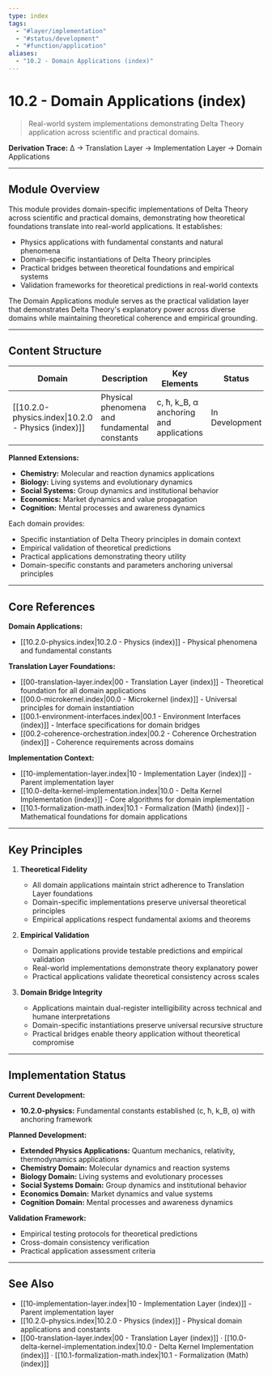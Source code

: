 ```yaml
---
type: index
tags:
  - "#layer/implementation"
  - "#status/development"
  - "#function/application"
aliases:
  - "10.2 - Domain Applications (index)"
---
```


# 10.2 - Domain Applications (index)

> Real-world system implementations demonstrating Delta Theory application across scientific and practical domains.

**Derivation Trace:** ∆ → Translation Layer → Implementation Layer → Domain Applications

---

## Module Overview

This module provides domain-specific implementations of Delta Theory across scientific and practical domains, demonstrating how theoretical foundations translate into real-world applications. It establishes:
- Physics applications with fundamental constants and natural phenomena
- Domain-specific instantiations of Delta Theory principles
- Practical bridges between theoretical foundations and empirical systems
- Validation frameworks for theoretical predictions in real-world contexts

The Domain Applications module serves as the practical validation layer that demonstrates Delta Theory's explanatory power across diverse domains while maintaining theoretical coherence and empirical grounding.

---

## Content Structure

| Domain | Description | Key Elements | Status |
|--------|-------------|--------------|--------|
| [[10.2.0-physics.index\|10.2.0 - Physics (index)]] | Physical phenomena and fundamental constants | c, ħ, k_B, α anchoring and applications | In Development |

**Planned Extensions:**
- **Chemistry:** Molecular and reaction dynamics applications
- **Biology:** Living systems and evolutionary dynamics
- **Social Systems:** Group dynamics and institutional behavior
- **Economics:** Market dynamics and value propagation
- **Cognition:** Mental processes and awareness dynamics

Each domain provides:
- Specific instantiation of Delta Theory principles in domain context
- Empirical validation of theoretical predictions
- Practical applications demonstrating theory utility
- Domain-specific constants and parameters anchoring universal principles

---

## Core References

**Domain Applications:**
- [[10.2.0-physics.index\|10.2.0 - Physics (index)]] - Physical phenomena and fundamental constants

**Translation Layer Foundations:**
- [[00-translation-layer.index\|00 - Translation Layer (index)]] - Theoretical foundation for all domain applications
- [[00.0-microkernel.index\|00.0 - Microkernel (index)]] - Universal principles for domain instantiation
- [[00.1-environment-interfaces.index\|00.1 - Environment Interfaces (index)]] - Interface specifications for domain bridges
- [[00.2-coherence-orchestration.index\|00.2 - Coherence Orchestration (index)]] - Coherence requirements across domains

**Implementation Context:**
- [[10-implementation-layer.index\|10 - Implementation Layer (index)]] - Parent implementation layer
- [[10.0-delta-kernel-implementation.index\|10.0 - Delta Kernel Implementation (index)]] - Core algorithms for domain implementation
- [[10.1-formalization-math.index\|10.1 - Formalization (Math) (index)]] - Mathematical foundations for domain applications

---

## Key Principles

1. **Theoretical Fidelity**
   - All domain applications maintain strict adherence to Translation Layer foundations
   - Domain-specific implementations preserve universal theoretical principles
   - Empirical applications respect fundamental axioms and theorems

2. **Empirical Validation**
   - Domain applications provide testable predictions and empirical validation
   - Real-world implementations demonstrate theory explanatory power
   - Practical applications validate theoretical consistency across scales

3. **Domain Bridge Integrity**
   - Applications maintain dual-register intelligibility across technical and humane interpretations
   - Domain-specific instantiations preserve universal recursive structure
   - Practical bridges enable theory application without theoretical compromise

---

## Implementation Status

**Current Development:**
- **10.2.0-physics:** Fundamental constants established (c, ħ, k_B, α) with anchoring framework

**Planned Development:**
- **Extended Physics Applications:** Quantum mechanics, relativity, thermodynamics applications
- **Chemistry Domain:** Molecular dynamics and reaction systems
- **Biology Domain:** Living systems and evolutionary processes
- **Social Systems Domain:** Group dynamics and institutional behavior
- **Economics Domain:** Market dynamics and value systems
- **Cognition Domain:** Mental processes and awareness dynamics

**Validation Framework:**
- Empirical testing protocols for theoretical predictions
- Cross-domain consistency verification
- Practical application assessment criteria

---

## See Also

- [[10-implementation-layer.index\|10 - Implementation Layer (index)]] - Parent implementation layer
- [[10.2.0-physics.index\|10.2.0 - Physics (index)]] - Physical domain applications and constants
- [[00-translation-layer.index\|00 - Translation Layer (index)]] · [[10.0-delta-kernel-implementation.index\|10.0 - Delta Kernel Implementation (index)]] · [[10.1-formalization-math.index\|10.1 - Formalization (Math) (index)]]
